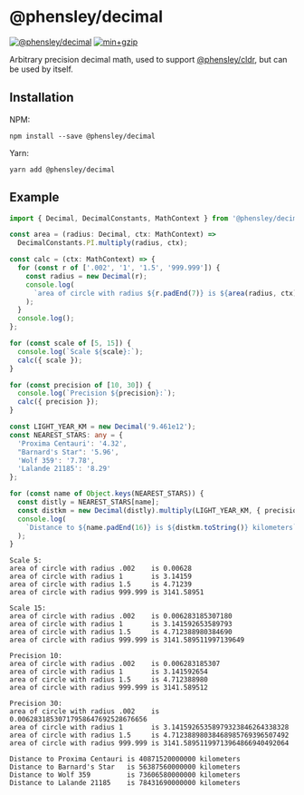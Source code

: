 # @phensley/decimal

[![@phensley/decimal](https://badge.fury.io/js/%40phensley%2Fdecimal.svg)](https://www.npmjs.com/package/@phensley/decimal) [![min+gzip](https://badgen.net/bundlephobia/minzip/@phensley/decimal)](https://bundlephobia.com/result?p=@phensley/decimal)

Arbitrary precision decimal math, used to support [@phensley/cldr](https://www.npmjs.com/package/@phensley/clde), but can be used by itself.

## Installation

NPM:

```
npm install --save @phensley/decimal
```

Yarn:

```
yarn add @phensley/decimal
```

## Example

```typescript
import { Decimal, DecimalConstants, MathContext } from '@phensley/decimal';

const area = (radius: Decimal, ctx: MathContext) =>
  DecimalConstants.PI.multiply(radius, ctx);

const calc = (ctx: MathContext) => {
  for (const r of ['.002', '1', '1.5', '999.999']) {
    const radius = new Decimal(r);
    console.log(
      `area of circle with radius ${r.padEnd(7)} is ${area(radius, ctx)}`
    );
  }
  console.log();
};

for (const scale of [5, 15]) {
  console.log(`Scale ${scale}:`);
  calc({ scale });
}

for (const precision of [10, 30]) {
  console.log(`Precision ${precision}:`);
  calc({ precision });
}

const LIGHT_YEAR_KM = new Decimal('9.461e12');
const NEAREST_STARS: any = {
  'Proxima Centauri': '4.32',
  "Barnard's Star": '5.96',
  'Wolf 359': '7.78',
  'Lalande 21185': '8.29'
};

for (const name of Object.keys(NEAREST_STARS)) {
  const distly = NEAREST_STARS[name];
  const distkm = new Decimal(distly).multiply(LIGHT_YEAR_KM, { precision: 30 });
  console.log(
    `Distance to ${name.padEnd(16)} is ${distkm.toString()} kilometers`
  );
}
```

```
Scale 5:
area of circle with radius .002    is 0.00628
area of circle with radius 1       is 3.14159
area of circle with radius 1.5     is 4.71239
area of circle with radius 999.999 is 3141.58951

Scale 15:
area of circle with radius .002    is 0.006283185307180
area of circle with radius 1       is 3.141592653589793
area of circle with radius 1.5     is 4.712388980384690
area of circle with radius 999.999 is 3141.589511997139649

Precision 10:
area of circle with radius .002    is 0.006283185307
area of circle with radius 1       is 3.141592654
area of circle with radius 1.5     is 4.712388980
area of circle with radius 999.999 is 3141.589512

Precision 30:
area of circle with radius .002    is 0.00628318530717958647692528676656
area of circle with radius 1       is 3.14159265358979323846264338328
area of circle with radius 1.5     is 4.71238898038468985769396507492
area of circle with radius 999.999 is 3141.58951199713964866940492064

Distance to Proxima Centauri is 40871520000000 kilometers
Distance to Barnard's Star   is 56387560000000 kilometers
Distance to Wolf 359         is 73606580000000 kilometers
Distance to Lalande 21185    is 78431690000000 kilometers
```
